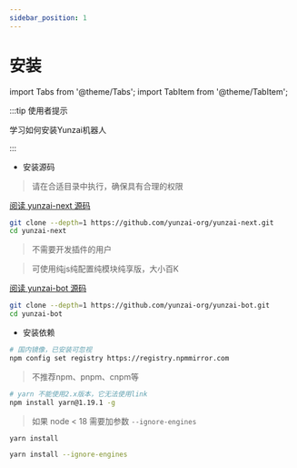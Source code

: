 ```yaml
---
sidebar_position: 1
---
```


# 安装

import Tabs from '@theme/Tabs';
import TabItem from '@theme/TabItem';

:::tip 使用者提示

学习如何安装Yunzai机器人

:::

- 安装源码

> 请在合适目录中执行，确保具有合理的权限

[阅读 yunzai-next 源码](https://github.com/yunzai-org/yunzai-next)

```sh
git clone --depth=1 https://github.com/yunzai-org/yunzai-next.git
cd yunzai-next
```

> 不需要开发插件的用户

> 可使用纯js纯配置纯模块纯享版，大小百K

[阅读 yunzai-bot 源码](https://github.com/yunzai-org/yunzai-bot)

```sh
git clone --depth=1 https://github.com/yunzai-org/yunzai-bot.git
cd yunzai-bot
```

- 安装依赖

```sh
# 国内镜像，已安装可忽视
npm config set registry https://registry.npmmirror.com
```

> 不推荐npm、pnpm、cnpm等

```sh
# yarn 不能使用2.x版本，它无法使用link
npm install yarn@1.19.1 -g
```

<Tabs>
  <TabItem value="16" label="node>=18" default>

> 如果 node < 18 需要加参数 `--ignore-engines`

```sh
yarn install
```

  </TabItem>
  <TabItem value="18" label="node<18" default>

```sh
yarn install --ignore-engines
```

  </TabItem>
</Tabs>
